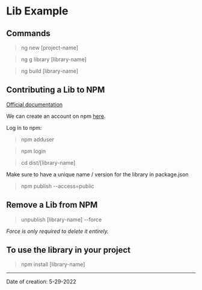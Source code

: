 # Lib Example

## Commands

> ng new [project-name]

> ng g library [library-name]

> ng build [library-name]

## Contributing a Lib to NPM

[Official documentation](https://docs.npmjs.com/packages-and-modules/contributing-packages-to-the-registry)

We can create an account on npm [here](https://www.npmjs.com/signup).

Log in to npm:

> npm adduser

> npm login

> cd dist/[library-name]

Make sure to have a unique name / version for the library in package.json

> npm publish --access=public

## Remove a Lib from NPM

> unpublish [library-name] --force

*Force is only required to delete it entirely.*

## To use the library in your project

> npm install [library-name]

---

Date of creation: 5-29-2022
